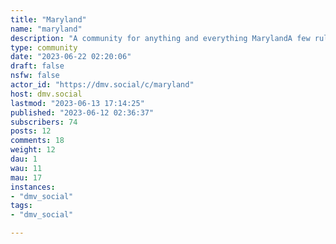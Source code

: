 ```yaml
---
title: "Maryland" 
name: "maryland"
description: "A community for anything and everything MarylandA few rules for this community:- Don’t be a jerk! This isn’t the place for bigotry, provoking users, name-calling, inciting harm, harassing others, spreading malicious misinformation, and other foul behavior.- No unlawful content. We’re not looking to get in trouble.- Don’t share other’s personal information. This includes names, addresses, contact information, and private data.- Keep it “generally SFW”. Rule of thumb: if you’re willing to view it on your phone at the office, it’s probably okay.- Let’s keep it light and fun!Other communities in the region hosted by this instance  can be found on [dmv.social](https://dmv.social/communities)"
type: community
date: "2023-06-22 02:20:06"
draft: false
nsfw: false
actor_id: "https://dmv.social/c/maryland"
host: dmv.social
lastmod: "2023-06-13 17:14:25"
published: "2023-06-12 02:36:37"
subscribers: 74
posts: 12
comments: 18
weight: 12
dau: 1
wau: 11
mau: 17
instances:
- "dmv_social"
tags: 
- "dmv_social"

---
```

